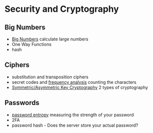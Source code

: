# Security and Cryptography

## Big Numbers

* [Big Numbers](https://www.calculator.net/big-number-calculator.html?cx=13&cy=&cp=20&co=factor) calculate large numbers  
* One Way Functions  
* hash

## Ciphers

* substitution and transposition ciphers
* secret codes and [frequency analysis](https://www.dcode.fr/frequency-analysis) counting the characters
* [Symmetric/Asymmetric Key Cryptography](https://www.ssl2buy.com/wiki/symmetric-vs-asymmetric-encryption-what-are-differences) 2 types of cryptography

## Passwords
* [password entropy](http://rumkin.com/tools/password/passchk.php) measuring the strength of your password
* 2FA
* password hash - Does the server store your actual password?

